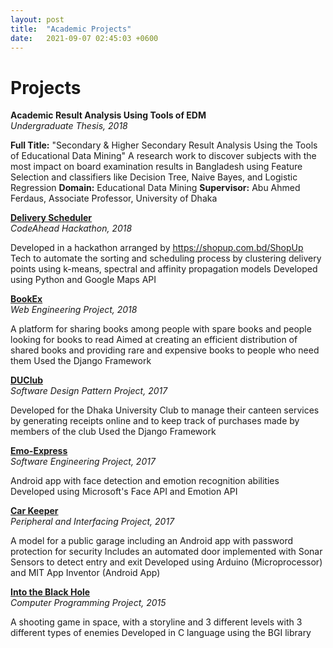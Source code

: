 ```yaml
---
layout: post
title:  "Academic Projects"
date:   2021-09-07 02:45:03 +0600
---
```

<h1>Projects</h1>



**Academic Result Analysis Using Tools of EDM**  
*Undergraduate Thesis, 2018*

**Full Title:** "Secondary \& Higher Secondary Result Analysis Using the Tools of Educational Data Mining"
A research work to discover subjects with the most impact on board examination results in Bangladesh using Feature Selection and classifiers like Decision Tree, Naive Bayes, and Logistic Regression
**Domain:** Educational Data Mining
**Supervisor:** Abu Ahmed Ferdaus, Associate Professor, University of Dhaka

**[Delivery Scheduler](https://github.com/RaidaAsh/Delivery-Scheduling\faGithub)**  
*CodeAhead Hackathon, 2018*

Developed in a hackathon arranged by https://shopup.com.bd/ShopUp Tech to automate the sorting and scheduling process by clustering delivery points using k-means, spectral and affinity propagation models
Developed using Python and Google Maps API

**[BookEx](https://github.com/abidnazirisami/BookEX\faGithub)**  
*Web Engineering Project, 2018*

A platform for sharing books among people with spare books and people looking for books to read
Aimed at creating an efficient distribution of shared books and providing rare and expensive books to people who need them
Used the Django Framework

**[DUClub](https://github.com/abidnazirisami/DUClub\faGithub)**  
*Software Design Pattern Project, 2017*

Developed for the Dhaka University Club to manage their canteen services by generating receipts online and to keep track of purchases made by members of the club
Used the Django Framework

**[Emo-Express](https://github.com/abidnazirisami/Emo-Express\faGithubb)**  
*Software Engineering Project, 2017*

Android app with face detection and emotion recognition abilities
Developed using Microsoft's Face API and Emotion API

**[Car Keeper](https://github.com/abidnazirisami/Car-Keeper\faGithubb)**  
*Peripheral and Interfacing Project, 2017*

A model for a public garage including an Android app with password protection for security
Includes an automated door implemented with Sonar Sensors to detect entry and exit
Developed using Arduino (Microprocessor) and MIT App Inventor (Android App)

**[Into the Black Hole](https://github.com/abidnazirisami/Into-the-Black-Hole\faGithubb)**  
*Computer Programming Project, 2015*

A shooting game in space, with a storyline and 3 different levels with 3 different types of enemies
Developed in C language using the BGI library